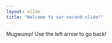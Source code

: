 ```yaml
---
layout: slide
title: "Welcome to our second slide!"
---
```

Mugwump!
Use the left arrow to go back!
